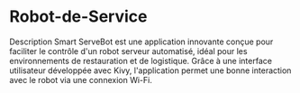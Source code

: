 # Robot-de-Service
Description Smart ServeBot est une application innovante conçue pour faciliter le contrôle d'un robot serveur automatisé, idéal pour les environnements de restauration et de logistique. Grâce à une interface utilisateur développée avec Kivy, l'application permet une bonne interaction avec le robot via une connexion Wi-Fi.
